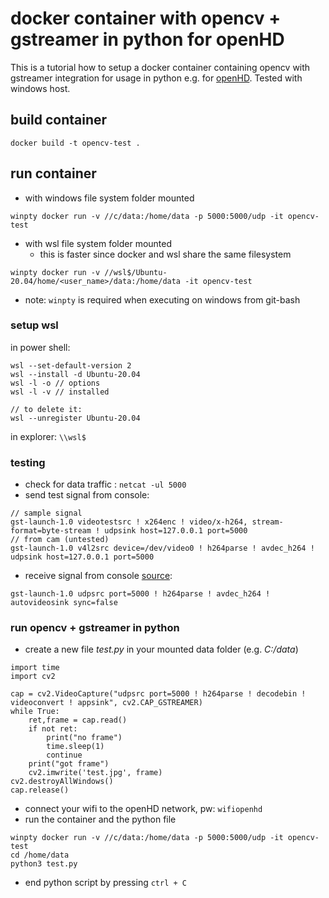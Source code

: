 # docker container with opencv + gstreamer in python for openHD

This is a tutorial how to setup a docker container containing opencv with gstreamer integration for usage in python e.g. for [openHD](https://openhd.gitbook.io/open-hd/).
Tested with windows host.

## build container

```
docker build -t opencv-test .
```

## run container

* with windows file system folder mounted
```
winpty docker run -v //c/data:/home/data -p 5000:5000/udp -it opencv-test
```
* with wsl file system folder mounted
	* this is faster since docker and wsl share the same filesystem
```
winpty docker run -v //wsl$/Ubuntu-20.04/home/<user_name>/data:/home/data -it opencv-test
```
* note: `winpty` is required when executing on windows from git-bash

### setup wsl

in power shell:
```
wsl --set-default-version 2
wsl --install -d Ubuntu-20.04
wsl -l -o // options
wsl -l -v // installed

// to delete it:
wsl --unregister Ubuntu-20.04
```

in explorer: `\\wsl$`

### testing

* check for data traffic : `netcat -ul 5000`
* send test signal from console:
```
// sample signal
gst-launch-1.0 videotestsrc ! x264enc ! video/x-h264, stream-format=byte-stream ! udpsink host=127.0.0.1 port=5000
// from cam (untested)
gst-launch-1.0 v4l2src device=/dev/video0 ! h264parse ! avdec_h264 ! udpsink host=127.0.0.1 port=5000
```
* receive signal from console [source](https://openhd.gitbook.io/open-hd/ground-station-software/gstreamer):
```
gst-launch-1.0 udpsrc port=5000 ! h264parse ! avdec_h264 ! autovideosink sync=false
```


### run opencv + gstreamer in python

* create a new file *test.py* in your mounted data folder (e.g. *C:/data*) 
```
import time
import cv2

cap = cv2.VideoCapture("udpsrc port=5000 ! h264parse ! decodebin ! videoconvert ! appsink", cv2.CAP_GSTREAMER)
while True:
    ret,frame = cap.read()
    if not ret:
        print("no frame")
        time.sleep(1)
        continue
    print("got frame")
    cv2.imwrite('test.jpg', frame)
cv2.destroyAllWindows()
cap.release()
```
* connect your wifi to the openHD network, pw: `wifiopenhd`
* run the container and the python file
```
winpty docker run -v //c/data:/home/data -p 5000:5000/udp -it opencv-test
cd /home/data
python3 test.py
```
* end python script by pressing `ctrl + C`
